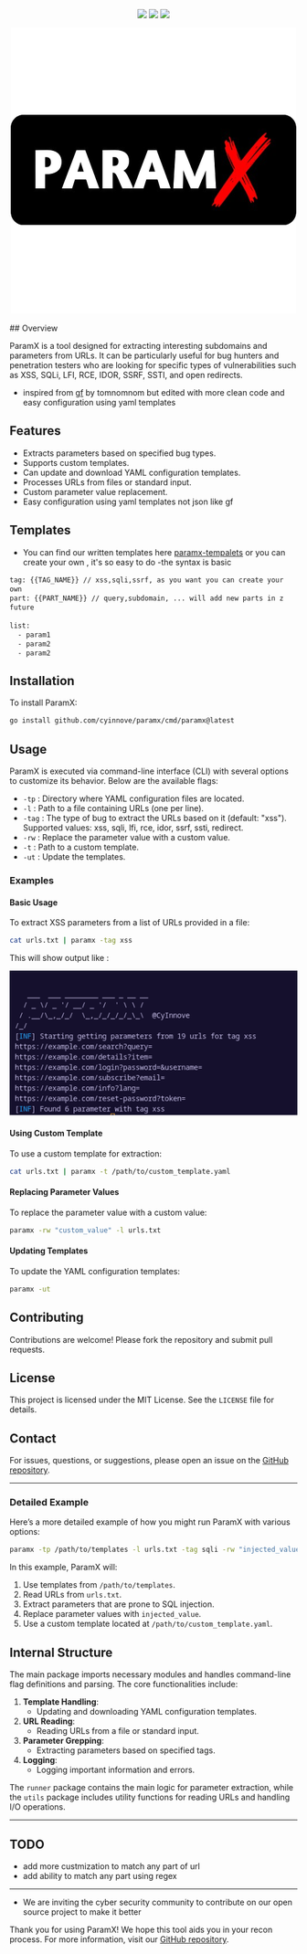 <p align="center">
  <a href="https://pkg.go.dev/github.com/cyinnove/paramx/pkg/paramx"><img src="https://pkg.go.dev/badge/github.com/cyinnove/paramx.svg"></a>
  <a href="https://goreportcard.com/report/github.com/cyinnove/paramx"><img src="https://goreportcard.com/badge/github.com/cyinnove/paramx"></a> 
  <a href="https://twitter.com/intent/follow?screen_name=zomasec"><img src="https://img.shields.io/twitter/follow/zomasec?style=flat&logo=x"></a>
</p>
<p align="center">
<img src="./static/paramx-logo.png">

</p>
## Overview

ParamX is a tool designed for extracting interesting subdomains and parameters from URLs. It can be particularly useful for bug hunters and penetration testers who are looking for specific types of vulnerabilities such as XSS, SQLi, LFI, RCE, IDOR, SSRF, SSTI, and open redirects.

- inspired from [gf](https://github.com/tomnomnom/gf) by tomnomnom but edited with more clean code and easy configuration using yaml templates

## Features

- Extracts parameters based on specified bug types.
- Supports custom templates.
- Can update and download YAML configuration templates.
- Processes URLs from files or standard input.
- Custom parameter value replacement.
- Easy configuration using yaml templates not json like gf

## Templates
- You can find our written templates here [paramx-tempalets](https://github.com/cyinnove/paramx-templates) or you can create your own , it's so easy to do
-the syntax is basic
```
tag: {{TAG_NAME}} // xss,sqli,ssrf, as you want you can create your own
part: {{PART_NAME}} // query,subdomain, ... will add new parts in z future

list:
  - param1
  - param2
  - param2
```



## Installation

To install ParamX:

```sh
go install github.com/cyinnove/paramx/cmd/paramx@latest

```

## Usage

ParamX is executed via command-line interface (CLI) with several options to customize its behavior. Below are the available flags:

- `-tp` : Directory where YAML configuration files are located.
- `-l` : Path to a file containing URLs (one per line).
- `-tag` : The type of bug to extract the URLs based on it (default: "xss"). Supported values: xss, sqli, lfi, rce, idor, ssrf, ssti, redirect.
- `-rw` : Replace the parameter value with a custom value.
- `-t` : Path to a custom template.
- `-ut` : Update the templates.

### Examples

#### Basic Usage

To extract XSS parameters from a list of URLs provided in a file:

```sh
cat urls.txt | paramx -tag xss
```

This will show output like :

![poc.png](/static/poc.png)

#### Using Custom Template

To use a custom template for extraction:

```sh
cat urls.txt | paramx -t /path/to/custom_template.yaml  
```

#### Replacing Parameter Values

To replace the parameter value with a custom value:

```sh
paramx -rw "custom_value" -l urls.txt
```

#### Updating Templates

To update the YAML configuration templates:

```sh
paramx -ut
```

## Contributing

Contributions are welcome! Please fork the repository and submit pull requests.

## License

This project is licensed under the MIT License. See the `LICENSE` file for details.

## Contact

For issues, questions, or suggestions, please open an issue on the [GitHub repository](https://github.com/cyinnove/paramx).

---

### Detailed Example

Here’s a more detailed example of how you might run ParamX with various options:

```sh
paramx -tp /path/to/templates -l urls.txt -tag sqli -rw "injected_value" -t /path/to/custom_template.yaml
```

In this example, ParamX will:

1. Use templates from `/path/to/templates`.
2. Read URLs from `urls.txt`.
3. Extract parameters that are prone to SQL injection.
4. Replace parameter values with `injected_value`.
5. Use a custom template located at `/path/to/custom_template.yaml`.

## Internal Structure

The main package imports necessary modules and handles command-line flag definitions and parsing. The core functionalities include:

1. **Template Handling**:
   - Updating and downloading YAML configuration templates.
2. **URL Reading**:
   - Reading URLs from a file or standard input.
3. **Parameter Grepping**:
   - Extracting parameters based on specified tags.
4. **Logging**:
   - Logging important information and errors.

The `runner` package contains the main logic for parameter extraction, while the `utils` package includes utility functions for reading URLs and handling I/O operations.

---
## TODO

- add more custmization to match any part of url
- add ability to match any part using regex 

---

- We are inviting the cyber security community to contribute on our open source project to make it better

Thank you for using ParamX! We hope this tool aids you in your recon process. For more information, visit our [GitHub repository](https://github.com/cyinnove/paramx).
